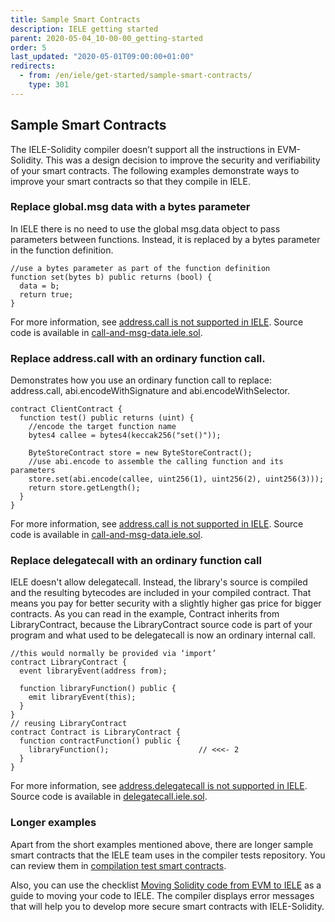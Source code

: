 ```yaml
---
title: Sample Smart Contracts
description: IELE getting started
parent: 2020-05-04_10-00-00_getting-started
order: 5
last_updated: "2020-05-01T09:00:00+01:00"
redirects:
  - from: /en/iele/get-started/sample-smart-contracts/
    type: 301
---
```

## Sample Smart Contracts

The IELE-Solidity compiler doesn’t support all the instructions in EVM-Solidity. This was a design decision to improve the security and verifiability of your smart contracts. The following examples demonstrate ways to improve your smart contracts so that they compile in IELE.

### Replace global.msg data with a bytes parameter

In IELE there is no need to use the global msg.data object to pass parameters between functions. Instead, it is replaced by a bytes parameter in the function definition.

```
//use a bytes parameter as part of the function definition
function set(bytes b) public returns (bool) {     
  data = b;                                       
  return true;
}
```

For more information, see [address.call is not supported in IELE](https://github.com/runtimeverification/solidity/blob/sol2iele/help/call.md). Source code is available in [call-and-msg-data.iele.sol](https://github.com/runtimeverification/solidity/blob/sol2iele/help/examples/call-and-msg-data.iele.sol).

### Replace address.call with an ordinary function call.
Demonstrates how you use an ordinary function call to replace: address.call, abi.encodeWithSignature and abi.encodeWithSelector. 

```
contract ClientContract {
  function test() public returns (uint) {
    //encode the target function name
    bytes4 callee = bytes4(keccak256("set()"));

    ByteStoreContract store = new ByteStoreContract();
    //use abi.encode to assemble the calling function and its parameters
    store.set(abi.encode(callee, uint256(1), uint256(2), uint256(3)));
    return store.getLength();
  }
}
```

For more information, see [address.call is not supported in IELE](https://github.com/runtimeverification/solidity/blob/sol2iele/help/call.md). Source code is available in [call-and-msg-data.iele.sol](https://github.com/runtimeverification/solidity/blob/sol2iele/help/examples/call-and-msg-data.iele.sol).

### Replace delegatecall with an ordinary function call

IELE doesn't allow delegatecall. Instead, the library's source is compiled and the resulting bytecodes are included in your compiled contract. That means you pay for better security with a slightly higher gas price for bigger contracts. As you can read in the example, Contract inherits from LibraryContract, because the LibraryContract source code is part of your program and what used to be delegatecall is now an ordinary internal call.

```
//this would normally be provided via ‘import’
contract LibraryContract {
  event libraryEvent(address from);
  
  function libraryFunction() public {
    emit libraryEvent(this);
  }
}
// reusing LibraryContract
contract Contract is LibraryContract {  
  function contractFunction() public {
    libraryFunction();                    // <<<- 2
  }
}
```

For more information, see [address.delegatecall is not supported in IELE](https://github.com/runtimeverification/solidity/blob/sol2iele/help/delegatecall.md). Source code is available in [delegatecall.iele.sol](https://github.com/runtimeverification/solidity/blob/sol2iele/help/examples/delegatecall.iele.sol).

### Longer examples

Apart from the short examples mentioned above, there are longer sample smart contracts that the IELE team uses in the compiler tests repository. You can review them in [compilation test smart contracts](https://github.com/runtimeverification/solidity/tree/sol2iele/test/compilationTests).

Also, you can use the checklist [Moving Solidity code from EVM to IELE](https://github.com/runtimeverification/solidity/tree/sol2iele/help) as a guide to moving your code to IELE. The compiler displays error messages that will help you to develop more secure smart contracts with IELE-Solidity. 
